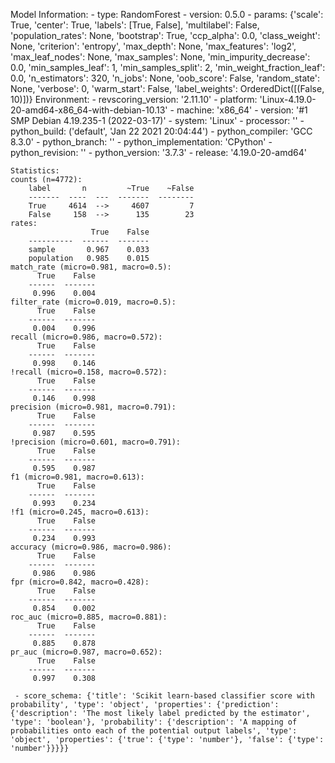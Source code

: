 Model Information:
	 - type: RandomForest
	 - version: 0.5.0
	 - params: {'scale': True, 'center': True, 'labels': [True, False], 'multilabel': False, 'population_rates': None, 'bootstrap': True, 'ccp_alpha': 0.0, 'class_weight': None, 'criterion': 'entropy', 'max_depth': None, 'max_features': 'log2', 'max_leaf_nodes': None, 'max_samples': None, 'min_impurity_decrease': 0.0, 'min_samples_leaf': 1, 'min_samples_split': 2, 'min_weight_fraction_leaf': 0.0, 'n_estimators': 320, 'n_jobs': None, 'oob_score': False, 'random_state': None, 'verbose': 0, 'warm_start': False, 'label_weights': OrderedDict([(False, 10)])}
	Environment:
	 - revscoring_version: '2.11.10'
	 - platform: 'Linux-4.19.0-20-amd64-x86_64-with-debian-10.13'
	 - machine: 'x86_64'
	 - version: '#1 SMP Debian 4.19.235-1 (2022-03-17)'
	 - system: 'Linux'
	 - processor: ''
	 - python_build: ('default', 'Jan 22 2021 20:04:44')
	 - python_compiler: 'GCC 8.3.0'
	 - python_branch: ''
	 - python_implementation: 'CPython'
	 - python_revision: ''
	 - python_version: '3.7.3'
	 - release: '4.19.0-20-amd64'
	
	Statistics:
	counts (n=4772):
		label       n         ~True    ~False
		-------  ----  ---  -------  --------
		True     4614  -->     4607         7
		False     158  -->      135        23
	rates:
		              True    False
		----------  ------  -------
		sample       0.967    0.033
		population   0.985    0.015
	match_rate (micro=0.981, macro=0.5):
		  True    False
		------  -------
		 0.996    0.004
	filter_rate (micro=0.019, macro=0.5):
		  True    False
		------  -------
		 0.004    0.996
	recall (micro=0.986, macro=0.572):
		  True    False
		------  -------
		 0.998    0.146
	!recall (micro=0.158, macro=0.572):
		  True    False
		------  -------
		 0.146    0.998
	precision (micro=0.981, macro=0.791):
		  True    False
		------  -------
		 0.987    0.595
	!precision (micro=0.601, macro=0.791):
		  True    False
		------  -------
		 0.595    0.987
	f1 (micro=0.981, macro=0.613):
		  True    False
		------  -------
		 0.993    0.234
	!f1 (micro=0.245, macro=0.613):
		  True    False
		------  -------
		 0.234    0.993
	accuracy (micro=0.986, macro=0.986):
		  True    False
		------  -------
		 0.986    0.986
	fpr (micro=0.842, macro=0.428):
		  True    False
		------  -------
		 0.854    0.002
	roc_auc (micro=0.885, macro=0.881):
		  True    False
		------  -------
		 0.885    0.878
	pr_auc (micro=0.987, macro=0.652):
		  True    False
		------  -------
		 0.997    0.308
	
	 - score_schema: {'title': 'Scikit learn-based classifier score with probability', 'type': 'object', 'properties': {'prediction': {'description': 'The most likely label predicted by the estimator', 'type': 'boolean'}, 'probability': {'description': 'A mapping of probabilities onto each of the potential output labels', 'type': 'object', 'properties': {'true': {'type': 'number'}, 'false': {'type': 'number'}}}}}

